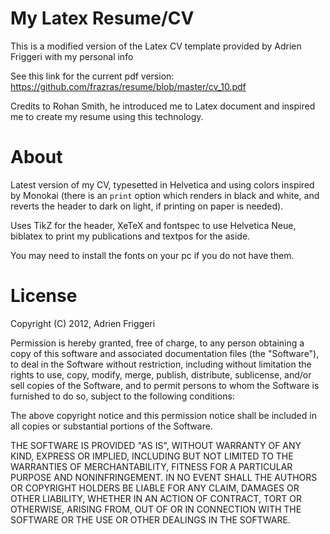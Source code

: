 # My Latex Resume/CV

This is a modified version of the Latex CV template provided by Adrien Friggeri with my personal info

See this link for the current pdf version: https://github.com/frazras/resume/blob/master/cv_10.pdf

Credits to Rohan Smith, he introduced me to Latex document and inspired me to create my resume using this technology. 

# About
Latest version of my CV, typesetted in Helvetica and using colors inspired by Monokai (there is an `print` option which renders in black and white, and reverts the header to dark on light, if printing on paper is needed).

Uses TikZ for the header, XeTeX and fontspec to use Helvetica Neue, biblatex to print my publications and textpos for the aside.

You may need to install the fonts on your pc if you do not have them.


# License

Copyright (C) 2012, Adrien Friggeri

Permission is hereby granted, free of charge, to any person obtaining a copy of this software and associated documentation files (the "Software"), to deal in the Software without restriction, including without limitation the rights to use, copy, modify, merge, publish, distribute, sublicense, and/or sell copies of the Software, and to permit persons to whom the Software is furnished to do so, subject to the following conditions:

The above copyright notice and this permission notice shall be included in all copies or substantial portions of the Software.

THE SOFTWARE IS PROVIDED "AS IS", WITHOUT WARRANTY OF ANY KIND, EXPRESS OR IMPLIED, INCLUDING BUT NOT LIMITED TO THE WARRANTIES OF MERCHANTABILITY, FITNESS FOR A PARTICULAR PURPOSE AND NONINFRINGEMENT. IN NO EVENT SHALL THE AUTHORS OR COPYRIGHT HOLDERS BE LIABLE FOR ANY CLAIM, DAMAGES OR OTHER LIABILITY, WHETHER IN AN ACTION OF CONTRACT, TORT OR OTHERWISE, ARISING FROM, OUT OF OR IN CONNECTION WITH THE SOFTWARE OR THE USE OR OTHER DEALINGS IN THE SOFTWARE.
